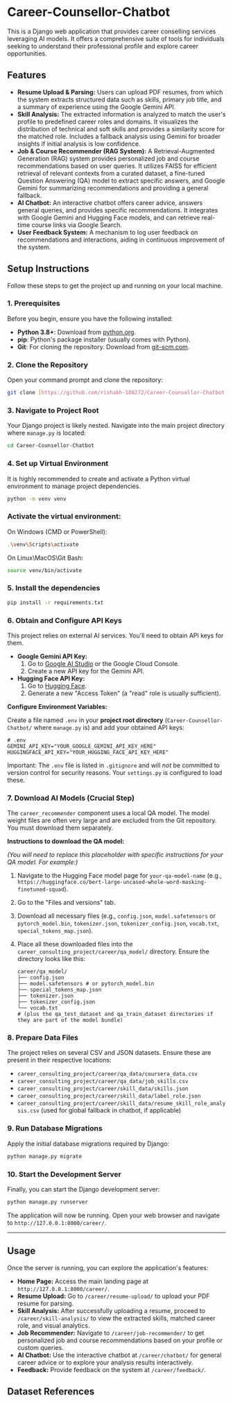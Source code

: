 # Career-Counsellor-Chatbot

This is a Django web application that provides career conselling services leveraging AI models. It offers a comprehensive suite of tools for individuals seeking to understand their professional profile and explore career opportunities.

## Features

-   **Resume Upload & Parsing:** Users can upload PDF resumes, from which the system extracts structured data such as skills, primary job title, and a summary of experience using the Google Gemini API.
-   **Skill Analysis:** The extracted information is analyzed to match the user's profile to predefined career roles and domains. It visualizes the distribution of technical and soft skills and provides a similarity score for the matched role. Includes a fallback analysis using Gemini for broader insights if initial analysis is low confidence.
-   **Job & Course Recommender (RAG System):** A Retrieval-Augmented Generation (RAG) system provides personalized job and course recommendations based on user queries. It utilizes FAISS for efficient retrieval of relevant contexts from a curated dataset, a fine-tuned Question Answering (QA) model to extract specific answers, and Google Gemini for summarizing recommendations and providing a general fallback.
-   **AI Chatbot:** An interactive chatbot offers career advice, answers general queries, and provides specific recommendations. It integrates with Google Gemini and Hugging Face models, and can retrieve real-time course links via Google Search.
-   **User Feedback System:** A mechanism to log user feedback on recommendations and interactions, aiding in continuous improvement of the system.

## Setup Instructions

Follow these steps to get the project up and running on your local machine.

### 1. Prerequisites

Before you begin, ensure you have the following installed:

* **Python 3.8+**: Download from [python.org](https://www.python.org/downloads/).
* **pip**: Python's package installer (usually comes with Python).
* **Git**: For cloning the repository. Download from [git-scm.com](https://git-scm.com/downloads).

### 2. Clone the Repository

Open your command prompt and clone the repository:

```bash
git clone [https://github.com/rishabh-108272/Career-Counsellor-Chatbot.git](https://github.com/rishabh-108272/Career-Counsellor-Chatbot.git)
```

### 3. Navigate to Project Root

Your Django project is likely nested. Navigate into the main project directory where `manage.py` is located:

```bash
cd Career-Counsellor-Chatbot
```

### 4. Set up Virtual Environment

It is highly recommended to create and activate a Python virtual environment to manage project dependencies.

```bash 
python -m venv venv
```

### Activate the virtual environment:

On Windows (CMD or PowerShell):

```bash 
.\venv\Scripts\activate
```

On Linux\MacOS\Git Bash:

```bash 
source venv/bin/activate
```

### 5. Install the dependencies

```bash 
pip install -r requirements.txt
```

### 6. Obtain and Configure API Keys

This project relies on external AI services. You'll need to obtain API keys for them.

* **Google Gemini API Key:**
    1.  Go to [Google AI Studio](https://aistudio.google.com/) or the Google Cloud Console.
    2.  Create a new API key for the Gemini API.
* **Hugging Face API Key:**
    1.  Go to [Hugging Face](https://huggingface.co/settings/tokens).
    2.  Generate a new "Access Token" (a "read" role is usually sufficient).

**Configure Environment Variables:**

Create a file named `.env` in your **project root directory** (`Career-Counsellor-Chatbot/` where `manage.py` is) and add your obtained API keys:

```dotenv
# .env
GEMINI_API_KEY="YOUR_GOOGLE_GEMINI_API_KEY_HERE"
HUGGINGFACE_API_KEY="YOUR_HUGGING_FACE_API_KEY_HERE"
```

Important: The `.env` file is listed in `.gitignore` and will *not* be committed to version control for security reasons. Your `settings.py` is configured to load these.

### 7. Download AI Models (Crucial Step)

The `career_recommender` component uses a local QA model. The model weight files are often very large and are excluded from the Git repository. You must download them separately.

**Instructions to download the QA model:**

*(You will need to replace this placeholder with specific instructions for your QA model. For example:)*

1.  Navigate to the Hugging Face model page for `your-qa-model-name` (e.g., `https://huggingface.co/bert-large-uncased-whole-word-masking-finetuned-squad`).
2.  Go to the "Files and versions" tab.
3.  Download all necessary files (e.g., `config.json`, `model.safetensors` or `pytorch_model.bin`, `tokenizer.json`, `tokenizer_config.json`, `vocab.txt`, `special_tokens_map.json`).
4.  Place all these downloaded files into the `career_consulting_project/career/qa_model/` directory. Ensure the directory looks like this:

    ```
    career/qa_model/
    ├── config.json
    ├── model.safetensors # or pytorch_model.bin
    ├── special_tokens_map.json
    ├── tokenizer.json
    ├── tokenizer_config.json
    └── vocab.txt
    # (plus the qa_test_dataset and qa_train_dataset directories if they are part of the model bundle)
    ```

### 8. Prepare Data Files

The project relies on several CSV and JSON datasets. Ensure these are present in their respective locations:

* `career_consulting_project/career/qa_data/coursera_data.csv`
* `career_consulting_project/career/qa_data/job_skills.csv`
* `career_consulting_project/career/skill_data/skills.json`
* `career_consulting_project/career/skill_data/label_role.json`
* `career_consulting_project/career/skill_data/resume_skill_role_analysis.csv` (used for global fallback in chatbot, if applicable)

### 9. Run Database Migrations

Apply the initial database migrations required by Django:

```bash
python manage.py migrate
```

### 10. Start the Development Server

Finally, you can start the Django development server:

```bash
python manage.py runserver
```

The application will now be running. Open your web browser and navigate to `http://127.0.0.1:8000/career/`.

---

## Usage

Once the server is running, you can explore the application's features:

* **Home Page:** Access the main landing page at `http://127.0.0.1:8000/career/`.
* **Resume Upload:** Go to `/career/resume-upload/` to upload your PDF resume for parsing.
* **Skill Analysis:** After successfully uploading a resume, proceed to `/career/skill-analysis/` to view the extracted skills, matched career role, and visual analytics.
* **Job Recommender:** Navigate to `/career/job-recommender/` to get personalized job and course recommendations based on your profile or custom queries.
* **AI Chatbot:** Use the interactive chatbot at `/career/chatbot/` for general career advice or to explore your analysis results interactively.
* **Feedback:** Provide feedback on the system at `/career/feedback/`.

## Dataset References



